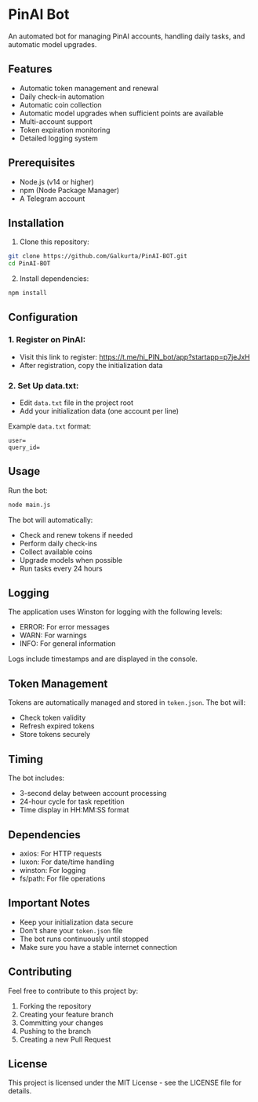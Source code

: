 # PinAI Bot

An automated bot for managing PinAI accounts, handling daily tasks, and automatic model upgrades.

## Features

- Automatic token management and renewal
- Daily check-in automation
- Automatic coin collection
- Automatic model upgrades when sufficient points are available
- Multi-account support
- Token expiration monitoring
- Detailed logging system

## Prerequisites

- Node.js (v14 or higher)
- npm (Node Package Manager)
- A Telegram account

## Installation

1. Clone this repository:

```bash
git clone https://github.com/Galkurta/PinAI-BOT.git
cd PinAI-BOT
```

2. Install dependencies:

```bash
npm install
```

## Configuration

### 1. Register on PinAI:

- Visit this link to register: https://t.me/hi_PIN_bot/app?startapp=p7jeJxH
- After registration, copy the initialization data

### 2. Set Up data.txt:

- Edit `data.txt` file in the project root
- Add your initialization data (one account per line)

Example `data.txt` format:

```
user=
query_id=
```

## Usage

Run the bot:

```bash
node main.js
```

The bot will automatically:

- Check and renew tokens if needed
- Perform daily check-ins
- Collect available coins
- Upgrade models when possible
- Run tasks every 24 hours

## Logging

The application uses Winston for logging with the following levels:

- ERROR: For error messages
- WARN: For warnings
- INFO: For general information

Logs include timestamps and are displayed in the console.

## Token Management

Tokens are automatically managed and stored in `token.json`. The bot will:

- Check token validity
- Refresh expired tokens
- Store tokens securely

## Timing

The bot includes:

- 3-second delay between account processing
- 24-hour cycle for task repetition
- Time display in HH:MM:SS format

## Dependencies

- axios: For HTTP requests
- luxon: For date/time handling
- winston: For logging
- fs/path: For file operations

## Important Notes

- Keep your initialization data secure
- Don't share your `token.json` file
- The bot runs continuously until stopped
- Make sure you have a stable internet connection

## Contributing

Feel free to contribute to this project by:

1. Forking the repository
2. Creating your feature branch
3. Committing your changes
4. Pushing to the branch
5. Creating a new Pull Request

## License

This project is licensed under the MIT License - see the LICENSE file for details.
